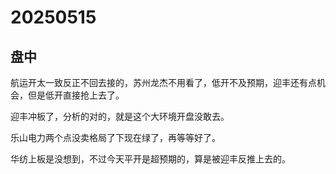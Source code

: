 # 20250515

## 盘中

航运开太一致反正不回去接的，苏州龙杰不用看了，低开不及预期，迎丰还有点机会，但是低开直接抢上去了。

迎丰冲板了，分析的对的，就是这个大环境开盘没敢去。

乐山电力两个点没卖格局了下现在绿了，再等等好了。

华纺上板是没想到，不过今天平开是超预期的，算是被迎丰反推上去的。
